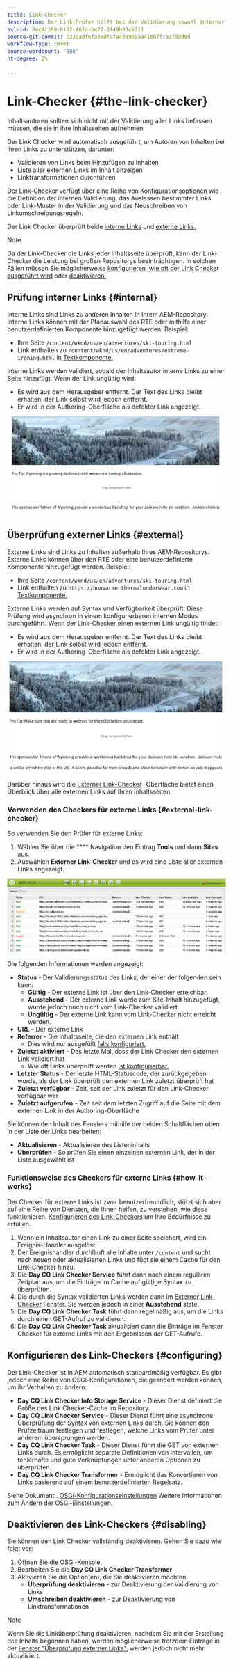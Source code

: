 ```yaml
---
title: Link-Checker
description: Der Link-Prüfer hilft bei der Validierung sowohl interner als auch externer Links und ermöglicht das Neuschreiben von Links.
exl-id: 8ec4c399-b192-46fd-be77-3f49b83ce711
source-git-commit: b220adf6fa3e9faf94389b9a9416b7fca2f89d9d
workflow-type: tm+mt
source-wordcount: '986'
ht-degree: 2%

---
```


# Link-Checker {#the-link-checker}

Inhaltsautoren sollten sich nicht mit der Validierung aller Links befassen müssen, die sie in ihre Inhaltsseiten aufnehmen.

Der Link Checker wird automatisch ausgeführt, um Autoren von Inhalten bei ihren Links zu unterstützen, darunter:

* Validieren von Links beim Hinzufügen zu Inhalten
* Liste aller externen Links im Inhalt anzeigen
* Linktransformationen durchführen

Der Link-Checker verfügt über eine Reihe von [Konfigurationsoptionen](#configuring) wie die Definition der internen Validierung, das Auslassen bestimmter Links oder Link-Muster in der Validierung und das Neuschreiben von Linkumschreibungsregeln.

Der Link Checker überprüft beide [interne Links](#internal) und [externe Links.](#external)

>[!NOTE]
>
>Da der Link-Checker die Links jeder Inhaltsseite überprüft, kann der Link-Checker die Leistung bei großen Repositorys beeinträchtigen. In solchen Fällen müssen Sie möglicherweise [konfigurieren, wie oft der Link Checker ausgeführt wird](#configuring) oder [deaktivieren.](#disabling)

## Prüfung interner Links {#internal}

Interne Links sind Links zu anderen Inhalten in Ihrem AEM-Repository. Interne Links können mit der Pfadauswahl des RTE oder mithilfe einer benutzerdefinierten Komponente hinzugefügt werden. Beispiel:

* Ihre Seite `/content/wknd/us/en/adventures/ski-touring.html`
* Link enthalten zu `/content/wknd/us/en/adventures/extreme-ironing.html` in [Textkomponente.](https://experienceleague.adobe.com/docs/experience-manager-core-components/using/components/text.html?lang=de)

Interne Links werden validiert, sobald der Inhaltsautor interne Links zu einer Seite hinzufügt. Wenn der Link ungültig wird:

* Es wird aus dem Herausgeber entfernt. Der Text des Links bleibt erhalten, der Link selbst wird jedoch entfernt.
* Er wird in der Authoring-Oberfläche als defekter Link angezeigt.

![Interner Link beim Bearbeiten einer Seite beschädigt](assets/link-checker-invalid-link-internal.png)

## Überprüfung externer Links {#external}

Externe Links sind Links zu Inhalten außerhalb Ihres AEM-Repositorys. Externe Links können über den RTE oder eine benutzerdefinierte Komponente hinzugefügt werden. Beispiel:

* Ihre Seite `/content/wknd/us/en/adventures/ski-touring.html`
* Link enthalten zu `https://bunwarmerthermalunderwear.com` in [Textkomponente.](https://experienceleague.adobe.com/docs/experience-manager-core-components/using/components/text.html)

Externe Links werden auf Syntax und Verfügbarkeit überprüft. Diese Prüfung wird asynchron in einem konfigurierbaren internen Modus durchgeführt. Wenn der Link-Checker einen externen Link ungültig findet:

* Es wird aus dem Herausgeber entfernt. Der Text des Links bleibt erhalten, der Link selbst wird jedoch entfernt.
* Er wird in der Authoring-Oberfläche als defekter Link angezeigt.

![Interner Link beim Bearbeiten einer Seite beschädigt](assets/link-checker-invalid-link-external.png)

Darüber hinaus wird die [Externer Link-Checker](#external-link-checker) -Oberfläche bietet einen Überblick über alle externen Links auf Ihren Inhaltsseiten.

### Verwenden des Checkers für externe Links {#external-link-checker}

So verwenden Sie den Prüfer für externe Links:

1. Wählen Sie über die **** Navigation den Eintrag **Tools** und dann **Sites** aus.
1. Auswählen **Externer Link-Checker** und es wird eine Liste aller externen Links angezeigt.

![Das Fenster &quot;Checker für externe Links&quot;](assets/external-link-checker.png)

Die folgenden Informationen werden angezeigt:

* **Status** - Der Validierungsstatus des Links, der einer der folgenden sein kann:
   * **Gültig** - Der externe Link ist über den Link-Checker erreichbar.
   * **Ausstehend** - Der externe Link wurde zum Site-Inhalt hinzugefügt, wurde jedoch noch nicht vom Link-Checker validiert
   * **Ungültig** - Der externe Link kann vom Link-Checker nicht erreicht werden.
* **URL** - Der externe Link
* **Referrer** - Die Inhaltsseite, die den externen Link enthält
   * Dies wird nur ausgefüllt [falls konfiguriert.](#configuring)
* **Zuletzt aktiviert** - Das letzte Mal, dass der Link Checker den externen Link validiert hat
   * Wie oft Links überprüft werden [ist konfigurierbar.](#configuring)
* **Letzter Status** - Der letzte HTML-Statuscode, der zurückgegeben wurde, als der Link überprüft den externen Link zuletzt überprüft hat
* **Zuletzt verfügbar** - Zeit, seit der Link zuletzt für den Link-Checker verfügbar war
* **Zuletzt aufgerufen** - Zeit seit dem letzten Zugriff auf die Seite mit dem externen Link in der Authoring-Oberfläche

Sie können den Inhalt des Fensters mithilfe der beiden Schaltflächen oben in der Liste der Links bearbeiten:

* **Aktualisieren** - Aktualisieren des Listeninhalts
* **Überprüfen** - So prüfen Sie einen einzelnen externen Link, der in der Liste ausgewählt ist

### Funktionsweise des Checkers für externe Links {#how-it-works}

Der Checker für externe Links ist zwar benutzerfreundlich, stützt sich aber auf eine Reihe von Diensten, die Ihnen helfen, zu verstehen, wie diese funktionieren. [Konfigurieren des Link-Checkers](#configuring) um Ihre Bedürfnisse zu erfüllen.

1. Wenn ein Inhaltsautor einen Link zu einer Seite speichert, wird ein Ereignis-Handler ausgelöst.
1. Der Ereignishandler durchläuft alle Inhalte unter `/content` und sucht nach neuen oder aktualisierten Links und fügt sie einem Cache für den Link-Checker hinzu.
1. Die **Day CQ Link Checker Service** führt dann nach einem regulären Zeitplan aus, um die Einträge im Cache auf gültige Syntax zu überprüfen.
1. Die durch die Syntax validierten Links werden dann im [Externer Link-Checker](#external-link-checker) Fenster. Sie werden jedoch in einer **Ausstehend** state.
1. Die **Day CQ Link Checker Task** führt dann regelmäßig aus, um die Links durch einen GET-Aufruf zu validieren.
1. Die **Day CQ Link Checker Task** aktualisiert dann die Einträge im Fenster Checker für externe Links mit den Ergebnissen der GET-Aufrufe.

## Konfigurieren des Link-Checkers {#configuring}

Der Link-Checker ist in AEM automatisch standardmäßig verfügbar. Es gibt jedoch eine Reihe von OSGi-Konfigurationen, die geändert werden können, um ihr Verhalten zu ändern:

* **Day CQ Link Checker Info Storage Service** - Dieser Dienst definiert die Größe des Link Checker-Cache im Repository.
* **Day CQ Link Checker Service** - Dieser Dienst führt eine asynchrone Überprüfung der Syntax von externen Links durch. Sie können den Prüfzeitraum festlegen und festlegen, welche Links vom Prüfer unter anderem übersprungen werden.
* **Day CQ Link Checker Task** - Dieser Dienst führt die GET von externen Links durch. Es ermöglicht separate Definitionen von Intervallen, um fehlerhafte und gute Verknüpfungen unter anderen Optionen zu überprüfen.
* **Day CQ Link Checker Transformer** - Ermöglicht das Konvertieren von Links basierend auf einem benutzerdefinierten Regelsatz.

Siehe Dokument . [OSGi-Konfigurationseinstellungen](/help/sites-deploying/osgi-configuration-settings.md) Weitere Informationen zum Ändern der OSGi-Einstellungen.

## Deaktivieren des Link-Checkers {#disabling}

Sie können den Link Checker vollständig deaktivieren. Gehen Sie dazu wie folgt vor:

1. Öffnen Sie die OSGi-Konsole.
1. Bearbeiten Sie die **Day CQ Link Checker Transformer**
1. Aktivieren Sie die Option(en), die Sie deaktivieren möchten:
   * **Überprüfung deaktivieren** - zur Deaktivierung der Validierung von Links
   * **Umschreiben deaktivieren** - zur Deaktivierung von Linktransformationen

>[!NOTE]
>
>Wenn Sie die Linküberprüfung deaktivieren, nachdem Sie mit der Erstellung des Inhalts begonnen haben, werden möglicherweise trotzdem Einträge in der [Fenster &quot;Überprüfung externer Links&quot;](#external-link-checker), werden jedoch nicht mehr aktualisiert.
